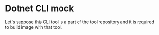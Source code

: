 # Dotnet CLI mock

Let's suppose this CLI tool is a part of the tool repository and it is required to build image with that tool.
